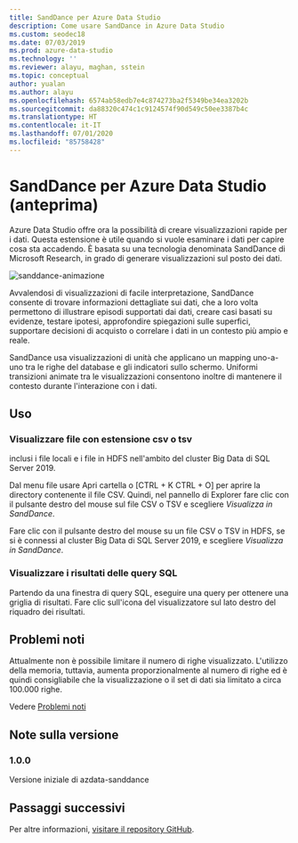 ```yaml
---
title: SandDance per Azure Data Studio
description: Come usare SandDance in Azure Data Studio
ms.custom: seodec18
ms.date: 07/03/2019
ms.prod: azure-data-studio
ms.technology: ''
ms.reviewer: alayu, maghan, sstein
ms.topic: conceptual
author: yualan
ms.author: alayu
ms.openlocfilehash: 6574ab58edb7e4c874273ba2f5349be34ea3202b
ms.sourcegitcommit: da88320c474c1c9124574f90d549c50ee3387b4c
ms.translationtype: HT
ms.contentlocale: it-IT
ms.lasthandoff: 07/01/2020
ms.locfileid: "85758428"
---
```

# <a name="sanddance-for-azure-data-studio-preview"></a>SandDance per Azure Data Studio (anteprima)
Azure Data Studio offre ora la possibilità di creare visualizzazioni rapide per i dati. Questa estensione è utile quando si vuole esaminare i dati per capire cosa sta accadendo. È basata su una tecnologia denominata SandDance di Microsoft Research, in grado di generare visualizzazioni sul posto dei dati.

![sanddance-animazione](https://user-images.githubusercontent.com/11507384/54236654-52d42800-44d1-11e9-859e-6c5d297a46d2.gif)

Avvalendosi di visualizzazioni di facile interpretazione, SandDance consente di trovare informazioni dettagliate sui dati, che a loro volta permettono di illustrare episodi supportati dai dati, creare casi basati su evidenze, testare ipotesi, approfondire spiegazioni sulle superfici, supportare decisioni di acquisto o correlare i dati in un contesto più ampio e reale.

SandDance usa visualizzazioni di unità che applicano un mapping uno-a-uno tra le righe del database e gli indicatori sullo schermo.
Uniformi transizioni animate tra le visualizzazioni consentono inoltre di mantenere il contesto durante l'interazione con i dati.

## <a name="usage"></a>Uso

### <a name="view-csv-or-tsv-files"></a>Visualizzare file con estensione csv o tsv
inclusi i file locali e i file in HDFS nell'ambito del cluster Big Data di SQL Server 2019.
 
Dal menu file usare Apri cartella o [CTRL + K CTRL + O] per aprire la directory contenente il file CSV.  Quindi, nel pannello di Explorer fare clic con il pulsante destro del mouse sul file CSV o TSV e scegliere *Visualizza in SandDance*.

Fare clic con il pulsante destro del mouse su un file CSV o TSV in HDFS, se si è connessi al cluster Big Data di SQL Server 2019, e scegliere *Visualizza in SandDance*.

### <a name="view-sql-query-results"></a>Visualizzare i risultati delle query SQL

Partendo da una finestra di query SQL, eseguire una query per ottenere una griglia di risultati. Fare clic sull'icona del visualizzatore sul lato destro del riquadro dei risultati.

## <a name="known-issues"></a>Problemi noti

Attualmente non è possibile limitare il numero di righe visualizzato. L'utilizzo della memoria, tuttavia, aumenta proporzionalmente al numero di righe ed è quindi consigliabile che la visualizzazione o il set di dati sia limitato a circa 100.000 righe.

Vedere [Problemi noti](https://microsoft.github.io/SandDance/#known-issues)

## <a name="release-notes"></a>Note sulla versione

### <a name="100"></a>1.0.0

Versione iniziale di azdata-sanddance

## <a name="next-steps"></a>Passaggi successivi
Per altre informazioni, [visitare il repository GitHub](https://github.com/Microsoft/SandDance).
